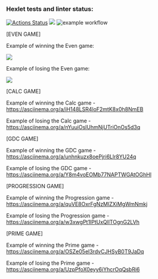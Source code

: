 ### Hexlet tests and linter status:
[![Actions Status](https://github.com/k0damaDEV/java-project-lvl1/workflows/hexlet-check/badge.svg)](https://github.com/k0damaDEV/java-project-lvl1/actions)
<a href="https://codeclimate.com/github/k0damaDEV/java-project-lvl1/maintainability"><img src="https://api.codeclimate.com/v1/badges/b849edcd1687bf83785f/maintainability" /></a>
![example workflow](https://github.com/k0damaDEV/java-project-lvl1/actions/workflows/github-actions-demo.yml/badge.svg)

[EVEN GAME]

Example of winning the Even game:

<a href="https://asciinema.org/a/9qxj3BtVIApeZOoAJV7vx23zs" target="_blank"><img src="https://asciinema.org/a/9qxj3BtVIApeZOoAJV7vx23zs.svg" /></a>

Example of losing the Even game:

<a href="https://asciinema.org/a/9qxj3BtVIApeZOoAJV7vx23zs" target="_blank"><img src="https://asciinema.org/a/9qxj3BtVIApeZOoAJV7vx23zs.svg" /></a>

[CALC GAME]

Example of winning the Calc game - https://asciinema.org/a/iH148LSR4loF2mtK8x0h8NmEB

Example of losing the Calc game - https://asciinema.org/a/nYuuiOslUhmNjUTriOnOs5d3q

[GDC GAME]

Example of winning the GDC game - https://asciinema.org/a/unhnkuzx8oePjri6Llr8YU24q

Example of losing the GDC game - https://asciinema.org/a/Y8m4voEOMb77NAPTWGAtOGhHl

[PROGRESSION GAME]

Example of winning the Progression game -  https://asciinema.org/a/quVE8OxrFgNzMlZXiMgWmNmkj

Example of losing the Progression game - https://asciinema.org/a/w3xwgPt1lPtUxQllTOgnG2LVh

[PRIME GAME]

Example of winning the Prime game - https://asciinema.org/a/OSZe05el3rdvCJHSyB0T9JaDq

Example of losing the Prime game -  https://asciinema.org/a/UzpPfoX0eyy6iYhcrOqQsbRi6
